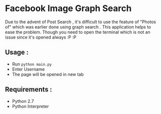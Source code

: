 Facebook Image Graph Search
===========================

Due to the advent of Post Search , it's difficult to use the feature of "Photos of" which was earlier done using 
graph search . This application helps to ease the problem. Though you need to open the terminal which is not an 
issue since it's opened always :P :P 

Usage : 
------

* Run `python main.py`
* Enter Username
* The page will be opened in new tab

Requirements :
--------------

* Python 2.7
* Python Interpreter
